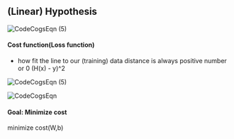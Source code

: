 ## (Linear) Hypothesis

![CodeCogsEqn (5)](https://user-images.githubusercontent.com/62995632/93719366-151f8780-fbbd-11ea-9716-1a6b00b535b6.gif)


#### Cost function(Loss function)
- how fit the line to our (training) data
distance is always positive number or 0
(H(x) - y)^2


![CodeCogsEqn (5)](https://user-images.githubusercontent.com/62995632/93719093-662e7c00-fbbb-11ea-9805-6a5063589840.gif)

![CodeCogsEqn](https://user-images.githubusercontent.com/62995632/93712521-5bf78800-fb91-11ea-8897-2533e31787c4.gif)

#### Goal: Minimize cost

minimize cost(W,b)
